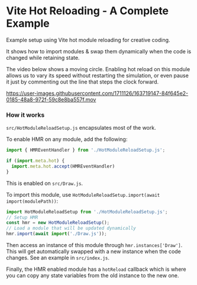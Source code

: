 # Vite Hot Reloading - A Complete Example

Example setup using Vite hot module reloading for creative coding.

It shows how to import modules & swap them dynamically when the code is changed while retaining state.

The video below shows a moving circle. Enabling hot reload on this module allows us to vary its speed without restarting the simulation, or even pause it just by commenting out the line that steps the clock forward.

https://user-images.githubusercontent.com/1711126/163719147-84f645e2-0185-48a8-972f-59c8e8ba557f.mov

### How it works

`src/HotModuleReloadSetup.js` encapsulates most of the work.

To enable HMR on any module, add the following:

```javascript
import { HMREventHandler } from './HotModuleReloadSetup.js';

if (import.meta.hot) {
  import.meta.hot.accept(HMREventHandler)
}
```

This is enabled on `src/Draw.js`.

To import this module, use `HotModuleReloadSetup.import(await import(modulePath))`:

```javascript
import HotModuleReloadSetup from './HotModuleReloadSetup.js';
// Setup HMR
const hmr = new HotModuleReloadSetup();
// Load a module that will be updated dynamically
hmr.import(await import('./Draw.js'));
```

Then access an instance of this module through `hmr.instances['Draw']`. This will get automatically swapped with a new instance when the code changes. See an example in `src/index.js`.

Finally, the HMR enabled module has a `hotReload` callback which is where you can copy any state variables from the old instance to the new one.
